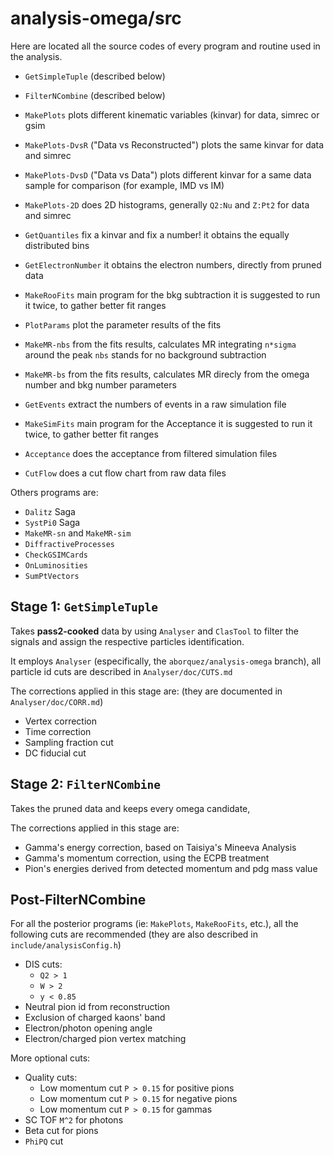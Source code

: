 # analysis-omega/src

Here are located all the source codes of every program and routine used in the analysis.

* `GetSimpleTuple` (described below)

* `FilterNCombine` (described below)

* `MakePlots`
  plots different kinematic variables (kinvar) for data, simrec or gsim

* `MakePlots-DvsR` ("Data vs Reconstructed")
  plots the same kinvar for data and simrec

* `MakePlots-DvsD` ("Data vs Data")
  plots different kinvar for a same data sample for comparison
  (for example, IMD vs IM)

* `MakePlots-2D`
  does 2D histograms, generally `Q2:Nu` and `Z:Pt2` for data and simrec

* `GetQuantiles`
  fix a kinvar and fix a number! it obtains the equally distributed bins

* `GetElectronNumber`
  it obtains the electron numbers, directly from pruned data

* `MakeRooFits`
  main program for the bkg subtraction
  it is suggested to run it twice, to gather better fit ranges

* `PlotParams`
  plot the parameter results of the fits

* `MakeMR-nbs`
  from the fits results, calculates MR integrating `n*sigma` around the peak
  `nbs` stands for no background subtraction

* `MakeMR-bs`
  from the fits results, calculates MR direcly from the omega number
  and bkg number parameters

* `GetEvents`
  extract the numbers of events in a raw simulation file

* `MakeSimFits`
  main program for the Acceptance
  it is suggested to run it twice, to gather better fit ranges

* `Acceptance`
  does the acceptance from filtered simulation files
  
* `CutFlow`
  does a cut flow chart from raw data files

Others programs are:

* `Dalitz` Saga
* `SystPi0` Saga
* `MakeMR-sn` and `MakeMR-sim`
* `DiffractiveProcesses`
* `CheckGSIMCards`
* `OnLuminosities`
* `SumPtVectors`

## Stage 1: `GetSimpleTuple`

Takes **pass2-cooked** data by using `Analyser` and `ClasTool` to filter the signals
and assign the respective particles identification.

It employs `Analyser` (especifically, the `aborquez/analysis-omega` branch),
all particle id cuts are described in `Analyser/doc/CUTS.md`

The corrections applied in this stage are: (they are documented in `Analyser/doc/CORR.md`)

* Vertex correction
* Time correction
* Sampling fraction cut
* DC fiducial cut

## Stage 2: `FilterNCombine`

Takes the pruned data and keeps every omega candidate,

The corrections applied in this stage are:

* Gamma's energy correction, based on Taisiya's Mineeva Analysis
* Gamma's momentum correction, using the ECPB treatment
* Pion's energies derived from detected momentum and pdg mass value

## Post-FilterNCombine

For all the posterior programs (ie: `MakePlots`, `MakeRooFits`, etc.), all the following
cuts are recommended (they are also described in `include/analysisConfig.h`)

* DIS cuts:
  * `Q2 > 1`
  * `W > 2`
  * `y < 0.85`
* Neutral pion id from reconstruction
* Exclusion of charged kaons' band
* Electron/photon opening angle
* Electron/charged pion vertex matching

More optional cuts:

* Quality cuts:
  * Low momentum cut `P > 0.15` for positive pions
  * Low momentum cut `P > 0.15` for negative pions
  * Low momentum cut `P > 0.15` for gammas
* SC TOF `M^2` for photons
* Beta cut for pions
* `PhiPQ` cut
